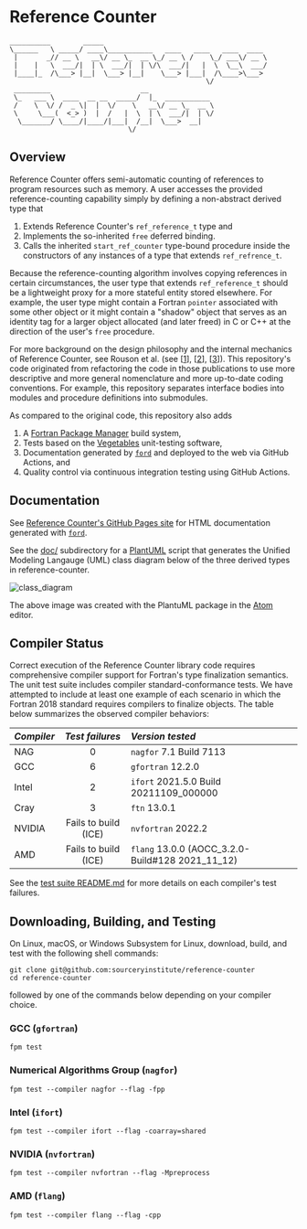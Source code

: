 Reference Counter 
=================

```
__________        _____                                          
\______   \ _____/ ____\___________   ____   ____   ____  ____   
 |       _// __ \   __\/ __ \_  __ \_/ __ \ /    \_/ ___\/ __ \  
 |    |   \  ___/|  | \  ___/|  | \/\  ___/|   |  \  \__\  ___/  
 |____|_  /\___> |__|  \___> |__|    \___> |___|  /\____>\___>
                                                \/            
 _________                      __
 \_   ___ \  ____  __ __  _____/  |_  ___________
 /    \  \/ /  _ \|  |  \/    \   __\/ __ \_  __ \
 \     \___(  <_> )  |  /   |  \  | \  ___/|  | \/
  \_______/ \____/|____/|___|  /__|  \___>  __|
                             \/            
```

Overview
--------
Reference Counter offers semi-automatic counting of references to program resources
such as memory.  A user accesses the provided reference-counting capability simply
by defining a non-abstract derived type that 

1. Extends Reference Counter's `ref_reference_t` type and
2. Implements the so-inherited `free` deferred binding.
3. Calls the inherited `start_ref_counter` type-bound procedure inside the constructors
   of any instances of a type that extends `ref_refrence_t`.

Because the reference-counting algorithm involves copying references in certain
circumstances, the user type that extends `ref_reference_t` should be a lightweight
proxy for a more stateful entity stored elsewhere.  For example, the user type might 
contain a Fortran `pointer` associated with some other object or it might contain
a "shadow" object that serves as an identity tag for a larger object allocated 
(and later freed) in C or C++ at the direction of the user's `free` procedure.

For more background on the design philosophy and the internal mechanics of Reference
Counter, see Rouson et al. (see [[1]], [[2]], [[3]]).  This repository's code
originated from refactoring the code in those publications to use more descriptive
and more general nomenclature and more up-to-date coding conventions.  For example,
this repository separates interface bodies into modules and procedure definitions
into submodules.

As compared to the original code, this repository also adds
1. A [Fortran Package Manager] build system,
2. Tests based on the [Vegetables] unit-testing software,
3. Documentation generated by [`ford`] and deployed to the web via GitHub Actions, and
4. Quality control via continuous integration testing using GitHub Actions.

Documentation
-------------
See [Reference Counter's GitHub Pages site] for HTML documentation generated with [`ford`].

See the [doc/] subdirectory for a [PlantUML] script that generates the Unified Modeling Langauge (UML) class diagram below of the three derived types in reference-counter.  

![class_diagram](https://user-images.githubusercontent.com/13108868/165135689-4d2e85fe-6946-472f-a154-aaabebf6d4f5.png)

The above image was created with the PlantuML package in the [Atom] editor.


Compiler Status
---------------
Correct execution of the Reference Counter library code requires comprehensive
compiler support for Fortran's type finalization semantics.  The unit test suite
includes compiler standard-conformance tests.  We have attempted to include at least
one example of each scenario in which the Fortran 2018 standard requires compilers
to finalize objects.  The table below summarizes the observed compiler behaviors:

| _Compiler_   | _Test failures_      | _Version tested_                                    |
| :---         |       :---:          | :---                                                |
| NAG          |         0            | `nagfor` 7.1 Build 7113                             |
| GCC          |         6            | `gfortran` 12.2.0                                   |
| Intel        |         2            | `ifort` 2021.5.0 Build 20211109\_000000             |
| Cray         |         3            | `ftn` 13.0.1                                        |
| NVIDIA       | Fails to build (ICE) | `nvfortran` 2022.2                                  |
| AMD          | Fails to build (ICE) | `flang` 13.0.0 (AOCC_3.2.0-Build\#128 2021\_11\_12) |

See the [test suite README.md](./test/README.md) for more details on each compiler's test
failures.

Downloading, Building, and Testing
----------------------------------
On Linux, macOS, or Windows Subsystem for Linux, download, build, and test with
the following shell commands:
```
git clone git@github.com:sourceryinstitute/reference-counter
cd reference-counter
```
followed by one of the commands below depending on your compiler choice.

### GCC (`gfortran`)
```
fpm test
```

### Numerical Algorithms Group (`nagfor`)
```
fpm test --compiler nagfor --flag -fpp
```

### Intel (`ifort`)
```
fpm test --compiler ifort --flag -coarray=shared
```

### NVIDIA (`nvfortran`)
```
fpm test --compiler nvfortran --flag -Mpreprocess
```

### AMD (`flang`)
```
fpm test --compiler flang --flag -cpp
```

[1]: https://doi.org/10.1016/j.procs.2010.04.166
[2]: https://doi.org/10.1017/cbo9780511977381 
[3]: https://doi.org/10.1109/MCSE.2012.33
[Fortran Package Manager]: https://github.com/fortran-lang/fpm
[Vegetables]: https://gitlab.com/everythingfunctional/vegetables
[`ford`]: https://github.com/Fortran-FOSS-Programmers/ford
[Reference Counter's GitHub Pages site]: https://sourceryinstitute.github.io/reference-counter
[Atom]: https://atom.io
[PlantUML]: https://plantuml.com
[doc/]: ./doc

